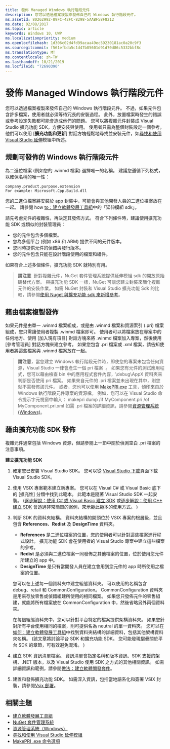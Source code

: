 ```yaml
---
title: 發佈 Managed Windows 執行階段元件
description: 您可以透過檔案複製來發佈自己的 Windows 執行階段元件。
ms.assetid: 80262992-89FC-42FC-8298-5AABF58F8212
ms.date: 02/08/2017
ms.topic: article
keywords: Windows 10, UWP
ms.localizationpriority: medium
ms.openlocfilehash: 1d306c02d4fd99acaa49ec59230181ac0a20c9f3
ms.sourcegitcommit: f561efbda5c1d47b85601d91d70d86c5332bbf8c
ms.translationtype: MT
ms.contentlocale: zh-TW
ms.lasthandoff: 10/21/2019
ms.locfileid: "72690390"
---
```

# <a name="distributing-a-managed-windows-runtime-component"></a>發佈 Managed Windows 執行階段元件

您可以透過檔案複製來發佈自己的 Windows 執行階段元件。 不過，如果元件包含許多檔案，使用者就必須等待冗長的安裝過程。 此外，放置檔案時發生的錯誤或參考設定失敗都可能會造成他們的問題。 您可以將複雜元件封裝成 Visual Studio 擴充功能 SDK，方便安裝與使用。 使用者只需為整個封裝設定一個參考。 他們可以使用 [**擴充功能和更新**] 對話方塊輕鬆地尋找並安裝元件，如[尋找和使用 Visual Studio 延伸](https://docs.microsoft.com/visualstudio/ide/finding-and-using-visual-studio-extensions?view=vs-2015)模組中所述。

## <a name="planning-a-distributable-windows-runtime-component"></a>規劃可發佈的 Windows 執行階段元件

為二進位檔案 (例如您的 .winmd 檔案) 選擇唯一的名稱。 建議您遵循下列格式，以確保名稱的唯一性：

``` syntax
company.product.purpose.extension
For example: Microsoft.Cpp.Build.dll
```

您的二進位檔案將安裝於 app 封裝中，可能會與其他開發人員的二進位檔案放在一起。 請參閱 how [to：建立軟體發展工具組](https://docs.microsoft.com/visualstudio/extensibility/creating-a-software-development-kit?view=vs-2015)中的「延伸模組 sdk」。

請先考慮元件的複雜性，再決定其發佈方式。 符合下列條件時，建議使用擴充功能 SDK 或類似的封裝管理員：

-   您的元件包含多個檔案。
-   您為多個平台 (例如 x86 和 ARM) 提供不同的元件版本。
-   您同時提供元件的偵錯與發行版本。
-   您的元件包含只能在設計階段使用的檔案和組件。

如果符合上述多個條件，擴充功能 SDK 就特別有用。

> **請注意**  針對複雜元件，NuGet 套件管理系統提供延伸模組 sdk 的開放原始碼替代方案。 與擴充功能 SDK 一樣，NuGet 可讓您建立封裝來簡化複雜元件的安裝作業。 如需 NuGet 封裝和 Visual Studio 擴充功能 Sdk 的比較，請參閱[使用 Nuget 與擴充功能 sdk 來新增參考](https://docs.microsoft.com/visualstudio/ide/adding-references-using-nuget-versus-an-extension-sdk?view=vs-2015)。

## <a name="distribution-by-file-copy"></a>藉由檔案複製發佈

如果元件是由單一 .winmd 檔案組成，或是由 .winmd 檔案和資源索引 (.pri) 檔案組成，您只需讓使用者複製 .winmd 檔案即可。 使用者可以將檔案放在專案中的任何地方、使用 [加入現有項目] 對話方塊來將 .winmd 檔案加入專案，然後使用 [參考管理員] 對話方塊來建立參考。 如果您包含 .pri 檔案或 .xml 檔案，請告知使用者將這些檔案與 .winmd 檔案放在一起。

> **請注意**，當您建立 Windows 執行階段元件時，即使您的專案未包含任何資源，Visual Studio 一律會產生一個 pri 檔案  。 如果您有元件的測試應用程式，您可以藉由檢查 bin 中的應用程式套件內容，\\debug\\AppX 資料夾來判斷是否使用 pri 檔案。 如果來自元件的 .pri 檔案並未出現在其中，則您就不需發佈該元件。 或者，您也可以使用 [MakePRI.exe](https://docs.microsoft.com/previous-versions/windows/apps/jj552945(v=win.10)) 工具，傾印來自於 Windows 執行階段元件專案的資源檔。 例如，您可以在 Visual Studio 命令提示字元視窗中輸入： makepri dump /if MyComponent.pri /of MyComponent.pri.xml 如需 .pri 檔案的詳細資訊，請參閱[資源管理系統 (Windows)](https://docs.microsoft.com/previous-versions/windows/apps/jj552947(v=win.10))。

## <a name="distribution-by-extension-sdk"></a>藉由擴充功能 SDK 發佈

複雜元件通常包括 Windows 資源，但請參閱上一節中關於偵測空白 .pri 檔案的注意事項。

**建立擴充功能 SDK**

1.  確定您已安裝 Visual Studio SDK。 您可以從 [Visual Studio 下載](https://visualstudio.microsoft.com/downloads/download-visual-studio-vs)頁面下載 Visual Studio SDK。
2.  使用 VSIX 專案範本建立新專案。 您可以在 Visual C# 或 Visual Basic 底下的 [擴充性] 分類中找到此範本。 此範本是隨著 Visual Studio SDK 一起安裝。 ([逐步解說：使用 C# 或 Visual Basic 建立 SDK](https://docs.microsoft.com/visualstudio/extensibility/walkthrough-creating-an-sdk-using-csharp-or-visual-basic?view=vs-2015) 或[逐步解說：使用 C++ 建立 SDK](https://docs.microsoft.com/visualstudio/extensibility/walkthrough-creating-an-sdk-using-cpp?view=vs-2015) 會透過非常簡單的案例，來示範此範本的使用方式。 )
3.  判斷 SDK 的資料夾結構。 資料夾結構的開頭位於 VSIX 專案的根層級，並且包含 **References**、**Redist** 及 **DesignTime** 資料夾。

    -   **References** 是二進位檔案的位置，您的使用者可以針對這些檔案進行程式設計。 擴充功能 SDK 會在使用者的 Visual Studio 專案中建立這些檔案的參考。
    -   **Redist** 是必須與二進位檔案一同發佈之其他檔案的位置，位於使用您元件所建立的 app 中。
    -   **DesignTime** 是只有當開發人員在建立會用到您元件的 app 時所使用之檔案的位置。

    您可以在上述每一個資料夾中建立組態資料夾。 可以使用的名稱包含 debug、retail 和 CommonConfiguration。 CommonConfiguration 資料夾是用來存放零售或偵錯組建所使用的相同檔案。 如果您只發佈元件的零售組建，就能將所有檔案放在 CommonConfiguration 中，然後省略另外兩個資料夾。

    在每個組態資料夾中，您可以針對平台特定的檔案提供架構資料夾。 如果您針對所有平台使用相同的檔案，則可提供名為 neutral 的單一資料夾。 您可以在[如何：建立軟體發展工具組](https://docs.microsoft.com/visualstudio/extensibility/creating-a-software-development-kit?view=vs-2015)中找到資料夾結構的詳細資料，包括其他架構資料夾名稱。 (該文章將討論平台 SDK 和擴充功能 SDK。 您可能發現摺疊關於平台 SDK 的章節，可有效避免混淆。 )

4.  建立 SDK 資訊清單檔案。 資訊清單會指定名稱和版本資訊、SDK 支援的架構、.NET 版本，以及 Visual Studio 使用 SDK 之方式的其他相關資訊。 如需詳細資訊和範例，請參閱[做法：建立軟體開發套件](https://docs.microsoft.com/visualstudio/extensibility/creating-a-software-development-kit?view=vs-2015)。
5.  建置和發佈擴充功能 SDK。 如需深入資訊，包括當地語系化和簽署 VSIX 封裝，請參閱[Vsix 部署](https://docs.microsoft.com/visualstudio/misc/how-to-manually-package-an-extension-vsix-deployment?view=vs-2015)。

## <a name="related-topics"></a>相關主題

* [建立軟體發展工具組](https://docs.microsoft.com/visualstudio/extensibility/creating-a-software-development-kit?view=vs-2015)
* [NuGet 套件管理系統](https://github.com/NuGet/Home)
* [資源管理系統（Windows）](https://docs.microsoft.com/previous-versions/windows/apps/jj552947(v=win.10))
* [尋找和使用 Visual Studio 延伸模組](https://docs.microsoft.com/visualstudio/ide/finding-and-using-visual-studio-extensions?view=vs-2015)
* [MakePRI .exe 命令選項](https://docs.microsoft.com/previous-versions/windows/apps/jj552945(v=win.10))
